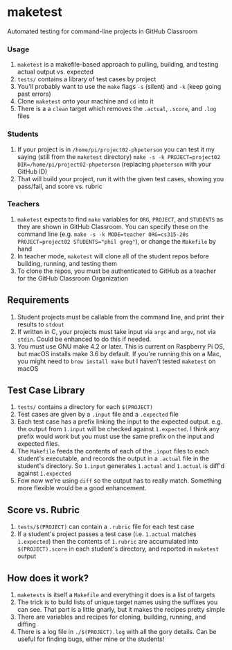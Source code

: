# maketest
Automated testing for command-line projects in GitHub Classroom

### Usage 
1. `maketest` is a makefile-based approach to pulling, building, and testing actual output vs. expected
2. `tests/` contains a library of test cases by project
3. You'll probably want to use the `make` flags `-s` (silent) and `-k` (keep going past errors)
4. Clone `maketest` onto your machine and `cd` into it
5. There is a a `clean` target which removes the `.actual`, `.score`, and `.log` files

### Students
1. If your project is in `/home/pi/project02-phpeterson` you can test it my saying (still from the 
`maketest` directory) 
`make -s -k PROJECT=project02 DIR=/home/pi/project02-phpeterson` (replacing `phpeterson` with your GitHub ID)
2. That will build your project, run it with the given test cases, showing you pass/fail, and score vs. rubric

### Teachers
1. `maketest` expects to find `make` variables for `ORG`, `PROJECT`, and `STUDENTS` as they are shown in 
GitHub Classroom. You can specify these on the command line 
(e.g. `make -s -k MODE=teacher ORG=cs315-20s PROJECT=project02 STUDENTS="phil greg"`), or change the `Makefile` by hand
2. In teacher mode, `maketest` will clone all of the student repos before building, running, and testing them
3. To clone the repos, you must be authenticated to GitHub as a teacher for the GitHub Classroom Organization

## Requirements
1. Student projects must be callable from the command line, and print their results to `stdout`
2. If written in C, your projects must take input via `argc` and `argv`, not via `stdin`. 
Could be enhanced to do this if needed.
3. You must use GNU make 4.2 or later. This is current on Raspberry Pi OS, but macOS installs make 3.6 by default. 
If you're running this on a Mac, you might need to `brew install make` but I haven't tested `maketest` on macOS

## Test Case Library
1. `tests/` contains a directory for each `$(PROJECT)`
2. Test cases are given by a `.input` file and a `.expected` file
3. Each test case has a prefix linking the input to the expected output. e.g. the output from `1.input` 
will be checked against `1.expected`. I think any prefix would work but you must use the same prefix on the 
input and expected files.
4. The `Makefile` feeds the contents of each of the `.input` files to each student's executable, 
and records the output in a `.actual` file in the student's directory. So `1.input` generates 
`1.actual` and `1.actual` is diff'd against `1.expected`
5. Fow now we're using `diff` so the output has to really match. 
Something more flexible would be a good enhancement.

## Score vs. Rubric
1. `tests/$(PROJECT)` can contain a `.rubric` file for each test case
2. If a student's project passes a test case (i.e. `1.actual` matches `1.expected`) then the contents 
of `1.rubric` are accumulated into `$(PROJECT).score` in each student's directory, and reported 
in `maketest` output

## How does it work?
1. `maketests` is itself a `Makefile` and everything it does is a list of targets
2. The trick is to build lists of unique target names using the suffixes you can see. 
That part is a little gnarly, but it  makes the recipes pretty simple
3. There are variables and recipes for cloning, building, running, and diffing
4. There is a log file in `./$(PROJECT).log` with all the gory details. Can be useful for finding bugs, 
either mine or the students!
